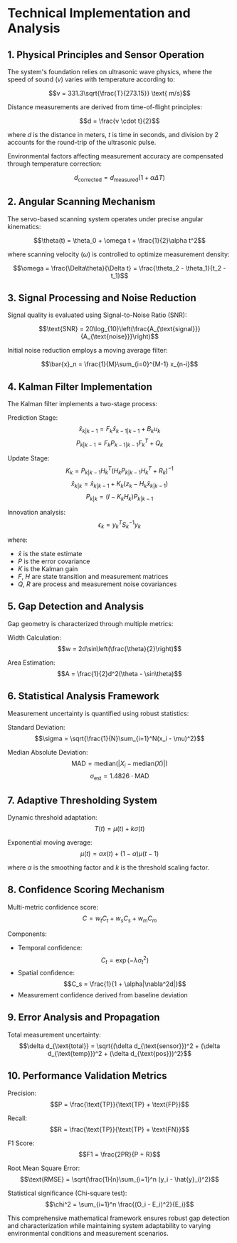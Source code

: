 # Technical Implementation and Analysis

## 1. Physical Principles and Sensor Operation

The system's foundation relies on ultrasonic wave physics, where the speed of sound ($v$) varies with temperature according to:

$$v = 331.3\sqrt{\frac{T}{273.15}} \text{ m/s}$$

Distance measurements are derived from time-of-flight principles:

$$d = \frac{v \cdot t}{2}$$

where $d$ is the distance in meters, $t$ is time in seconds, and division by 2 accounts for the round-trip of the ultrasonic pulse.

Environmental factors affecting measurement accuracy are compensated through temperature correction:

$$d_{\text{corrected}} = d_{\text{measured}}(1 + \alpha\Delta T)$$

## 2. Angular Scanning Mechanism

The servo-based scanning system operates under precise angular kinematics:

$$\theta(t) = \theta_0 + \omega t + \frac{1}{2}\alpha t^2$$

where scanning velocity ($\omega$) is controlled to optimize measurement density:

$$\omega = \frac{\Delta\theta}{\Delta t} = \frac{\theta_2 - \theta_1}{t_2 - t_1}$$

## 3. Signal Processing and Noise Reduction

Signal quality is evaluated using Signal-to-Noise Ratio (SNR):

$$\text{SNR} = 20\log_{10}\left(\frac{A_{\text{signal}}}{A_{\text{noise}}}\right)$$

Initial noise reduction employs a moving average filter:

$$\bar{x}_n = \frac{1}{M}\sum_{i=0}^{M-1} x_{n-i}$$

## 4. Kalman Filter Implementation

The Kalman filter implements a two-stage process:

Prediction Stage:
$$\hat{x}_{k|k-1} = F_k\hat{x}_{k-1|k-1} + B_ku_k$$
$$P_{k|k-1} = F_kP_{k-1|k-1}F_k^T + Q_k$$

Update Stage:
$$K_k = P_{k|k-1}H_k^T(H_kP_{k|k-1}H_k^T + R_k)^{-1}$$
$$\hat{x}_{k|k} = \hat{x}_{k|k-1} + K_k(z_k - H_k\hat{x}_{k|k-1})$$
$$P_{k|k} = (I - K_kH_k)P_{k|k-1}$$

Innovation analysis:
$$\epsilon_k = y_k^TS_k^{-1}y_k$$

where:
- $\hat{x}$ is the state estimate
- $P$ is the error covariance
- $K$ is the Kalman gain
- $F$, $H$ are state transition and measurement matrices
- $Q$, $R$ are process and measurement noise covariances

## 5. Gap Detection and Analysis

Gap geometry is characterized through multiple metrics:

Width Calculation:
$$w = 2d\sin\left(\frac{\theta}{2}\right)$$

Area Estimation:
$$A = \frac{1}{2}d^2(\theta - \sin\theta)$$

## 6. Statistical Analysis Framework

Measurement uncertainty is quantified using robust statistics:

Standard Deviation:
$$\sigma = \sqrt{\frac{1}{N}\sum_{i=1}^N(x_i - \mu)^2}$$

Median Absolute Deviation:
$$\text{MAD} = \text{median}(|X_i - \text{median}(X)|)$$
$$\sigma_{\text{est}} = 1.4826 \cdot \text{MAD}$$

## 7. Adaptive Thresholding System

Dynamic threshold adaptation:
$$T(t) = \mu(t) + k\sigma(t)$$

Exponential moving average:
$$\mu(t) = \alpha x(t) + (1-\alpha)\mu(t-1)$$

where $\alpha$ is the smoothing factor and $k$ is the threshold scaling factor.

## 8. Confidence Scoring Mechanism

Multi-metric confidence score:
$$C = w_tC_t + w_sC_s + w_mC_m$$

Components:
- Temporal confidence: $$C_t = \exp(-\lambda\sigma_t^2)$$
- Spatial confidence: $$C_s = \frac{1}{1 + \alpha|\nabla^2d|}$$
- Measurement confidence derived from baseline deviation

## 9. Error Analysis and Propagation

Total measurement uncertainty:
$$\delta d_{\text{total}} = \sqrt{(\delta d_{\text{sensor}})^2 + (\delta d_{\text{temp}})^2 + (\delta d_{\text{pos}})^2}$$

## 10. Performance Validation Metrics

Precision:
$$P = \frac{\text{TP}}{\text{TP} + \text{FP}}$$

Recall:
$$R = \frac{\text{TP}}{\text{TP} + \text{FN}}$$

F1 Score:
$$F1 = \frac{2PR}{P + R}$$

Root Mean Square Error:
$$\text{RMSE} = \sqrt{\frac{1}{n}\sum_{i=1}^n (y_i - \hat{y}_i)^2}$$

Statistical significance (Chi-square test):
$$\chi^2 = \sum_{i=1}^n \frac{(O_i - E_i)^2}{E_i}$$

This comprehensive mathematical framework ensures robust gap detection and characterization while maintaining system adaptability to varying environmental conditions and measurement scenarios.

